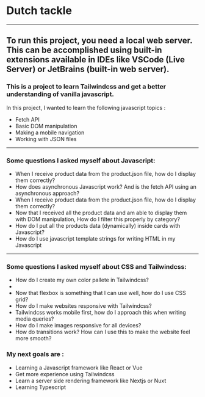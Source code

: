 <h1>Dutch tackle</h1>
<hr>

<h2>To run this project, you need a local web server. This can be accomplished using built-in extensions available in IDEs like VSCode (Live Server) or JetBrains (built-in web server).</h2>

<h3>This is a project to learn Tailwindcss and get a better understanding of vanilla javascript.</h3>
<p>In this project, I wanted to learn the following javascript topics :</p>
<ul>
  <li>Fetch API</li>
  <li>Basic DOM manipulation</li>
  <li>Making a mobile navigation</li>
  <li>Working with JSON files</li>
</ul>
<hr>
<h3>Some questions I asked myself about Javascript:</h3>
<ul>
  <li>When I receive product data from the product.json file, how do I display them correctly?</li>
  <li>How does asynchronous Javascript work? And is the fetch API using an asynchronous approach?</li>
  <li>When I receive product data from the product.json file, how do I display them correctly?</li>
  <li>Now that I received all the product data and am able to display them with DOM manipulation, How do I filter this properly by category?</li>
  <li>How do I put all the products data (dynamically) inside cards with Javascript?</li>
  <li>How do I use javascript template strings for writing HTML in my Javascript</li>
</ul>
<hr>
<h3>Some questions I asked myself about CSS and Tailwindcss:</h3>
<ul>
  <li>How do I create my own color pallete in Tailwindcss?<li>
  <li>Now that flexbox is something that I can use well, how do I use CSS grid?</li>
  <li>How do I make websites responsive with Tailwindcss?</li>
  <li>Tailwindcss works mobile first, how do I approach this when writing media queries?</li>
  <li>How do I make images responsive for all devices?</li>
  <li>How do transitions work? How can I use this to make the website feel more smooth?</li>
</ul>

<h3>My next goals are :</h3>
<ul>
  <li>Learning a Javascript framework like React or Vue</li>
  <li>Get more experience using Tailwindcss</li>
  <li>Learn a server side rendering framework like Nextjs or Nuxt</li>
  <li>Learning Typescript</li>
</ul>
